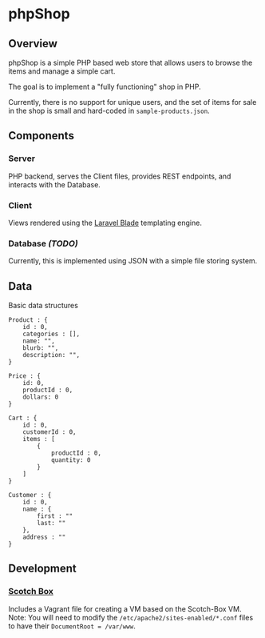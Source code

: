 phpShop
=======

## Overview

phpShop is a simple PHP based web store that allows users to browse the items and manage a simple cart.

The goal is to implement a "fully functioning" shop in PHP.  

Currently, there is no support for unique users, and the set of items for sale in the shop is small and hard-coded in `sample-products.json`.


## Components
### Server
PHP backend, serves the Client files, provides REST endpoints, and interacts with the Database.
### Client
Views rendered using the [Laravel Blade](https://laravel.com/docs/5.1/blade) templating engine. 
### Database _(TODO)_
Currently, this is implemented using JSON with a simple file storing system.

## Data
Basic data structures

    Product : {
        id : 0,
        categories : [],
        name: "",
		blurb: "",
        description: "",
    }

    Price : {
        id: 0,
        productId : 0,
        dollars: 0
    }

    Cart : {
        id : 0,
        customerId : 0,
        items : [
            { 
                productId : 0,
                quantity: 0
            }
        ]
    }
    
    Customer : {
        id : 0,
        name : {
            first : ""
            last: ""
        },
        address : ""
    }
          
    

## Development
### [Scotch Box](http://box.scotch.io)
Includes a Vagrant file for creating a VM based on the Scotch-Box VM.
Note: You will need to modify the ```/etc/apache2/sites-enabled/*.conf``` files to have their ```DocumentRoot = /var/www```.
    
    